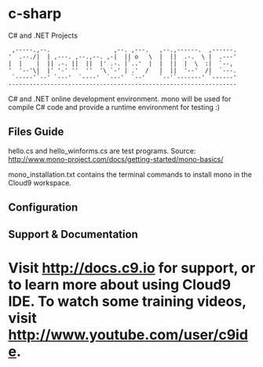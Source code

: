 # c-sharp
C# and .NET Projects


     ,-----.,--.                  ,--. ,---.   ,--.,------.  ,------.
    '  .--./|  | ,---. ,--.,--. ,-|  || o   \  |  ||  .-.  \ |  .---'
    |  |    |  || .-. ||  ||  |' .-. |`..'  |  |  ||  |  \  :|  `--, 
    '  '--'\|  |' '-' ''  ''  '\ `-' | .'  /   |  ||  '--'  /|  `---.
     `-----'`--' `---'  `----'  `---'  `--'    `--'`-------' `------'
    ----------------------------------------------------------------- 


C# and .NET online development environment. mono will be used for compile C# code and provide a runtime environment for testing :) 

## Files Guide

hello.cs and hello_winforms.cs are test programs. 
Source: http://www.mono-project.com/docs/getting-started/mono-basics/

mono_installation.txt contains the terminal commands to install mono in the Cloud9 workspace. 

## Configuration



## Support & Documentation

Visit http://docs.c9.io for support, or to learn more about using Cloud9 IDE.
To watch some training videos, visit http://www.youtube.com/user/c9ide.
=======
